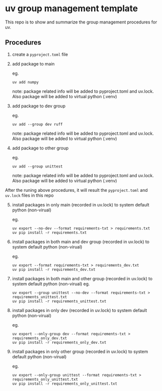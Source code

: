 # uv group management template
This repo is to show and summarize the group management procedures for uv.


## Procedures

1. create a `pyproject.toml` file
2. add package to main
    
    eg. 
    
    ```shell
    uv add numpy
    ```

    note:
    package related info will be added to pyproject.toml and uv.lock. Also package will be added to virtual python (.venv)

3. add package to dev group

    eg. 
    
    ```shell
    uv add --group dev ruff
    ```

    note:
    package related info will be added to pyproject.toml and uv.lock. Also package will be added to virtual python (.venv)

4. add package to other group

    eg. 
    ```shell
    uv add --group unittest
    ```

    note:
    package related info will be added to pyproject.toml and uv.lock. Also package will be added to virtual python (.venv)


After the runing above procedures,  it will result the `pyproject.toml` and `uv.lock` files in this repo

5. install packages in only main (recorded in uv.lock) to system default python (non-virual) 

    eg. 
    ```shell
    uv export --no-dev --format requirements-txt > requirements.txt
    uv pip install -r requirements.txt
    ```
    

6. install packages in both main and dev group (recorded in uv.lock) to system default python (non-virual) 

    eg. 
    ```shell
    uv export --format requirements-txt > requirements_dev.txt
    uv pip install -r requirements_dev.txt
    ```

7. install packages in both main and other group (recorded in uv.lock) to system default python (non-virual) 
     eg. 
    ```shell
    uv export --group unittest --no-dev --format requirements-txt > requirements_unittest.txt
    uv pip install -r requirements_unittest.txt
    ```

8. install packages in only dev (recorded in uv.lock) to system default python (non-virual) 

    eg. 
    ```shell
    uv export --only-group dev --format requirements-txt > requirements_only_dev.txt
    uv pip install -r requirements_only_dev.txt
    ```

9. install packages in only other group (recorded in uv.lock) to system default python (non-virual) 

    eg. 
    ```shell
    uv export --only-group unittest --format requirements-txt > requirements_only_unittest.txt
    uv pip install -r requirements_only_unittest.txt
    ``` 

